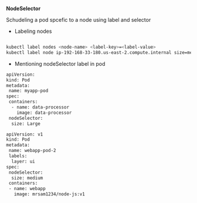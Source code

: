 **NodeSelector**

Schudeling a pod spcefic to a node using label and selector

- Labeling nodes
```bash

kubectl label nodes <node-name> <label-key>=<label-value>
kubectl label node ip-192-168-33-180.us-east-2.compute.internal size=medium

``` 
- Mentioning nodeSelector label in pod 

```bash
apiVersion: 
kind: Pod
metadata:
 name: myapp-pod
spec:
 containers:
  - name: data-processor
    image: data-processor
 nodeSelector:
  size: Large

```

```bash
apiVersion: v1
kind: Pod
metadata:
 name: webapp-pod-2
 labels:
  layer: ui
spec:
 nodeSelector:
  size: medium
 containers:
 - name: webapp
   image: mrsam1234/node-js:v1